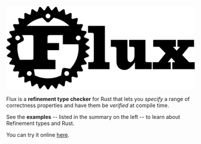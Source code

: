 <img src="img/logo-wide.svg" class="flux-logo" alt="Flux Logo">

Flux is a **refinement type checker** for Rust that lets you *specify*
a range of correctness properties and have them be *verified* at compile
time.

See the **examples**  -- listed in the summary on the left -- to learn about Refinement types and Rust.

You can try it online [here](https://flux.goto.ucsd.edu/).
